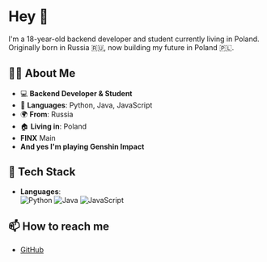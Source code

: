 # Hey 👋

I'm a 18-year-old backend developer and student currently living in Poland.  
Originally born in Russia 🇷🇺, now building my future in Poland 🇵🇱.

## 👨‍💻 About Me

- 💻 **Backend Developer & Student**
- 🐍 **Languages**: Python, Java, JavaScript
- 🌍 **From**: Russia  
- 🏠 **Living in**: Poland
- **FINX** Main
- **And yes I'm playing Genshin Impact**

## 🚀 Tech Stack

- **Languages**:  
  ![Python](https://img.shields.io/badge/python-3776AB?style=flat&logo=python&logoColor=white)
  ![Java](https://img.shields.io/badge/java-007396?style=flat&logo=java&logoColor=white)
  ![JavaScript](https://img.shields.io/badge/javascript-F7DF1E?style=flat&logo=javascript&logoColor=black)


## 📫 How to reach me

- [GitHub](https://github.com/pawsbyte)
